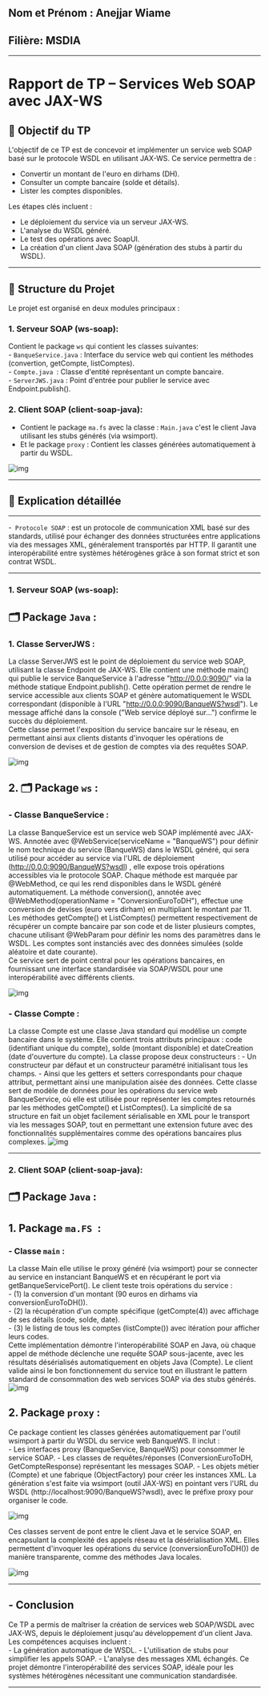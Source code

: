 ## Nom et Prénom : Anejjar Wiame
## Filière: MSDIA

---
# Rapport de TP – Services Web SOAP avec JAX-WS

## 📌 Objectif du TP

L'objectif de ce TP est de concevoir et implémenter un service web SOAP basé sur le protocole WSDL en utilisant JAX-WS. Ce service permettra de :  

  - Convertir un montant de l'euro en dirhams (DH).  
  - Consulter un compte bancaire (solde et détails).  
  - Lister les comptes disponibles.

     
Les étapes clés incluent :
 
   - Le déploiement du service via un serveur JAX-WS.
   - L'analyse du WSDL généré.
   - Le test des opérations avec SoapUI.  
   - La création d'un client Java SOAP (génération des stubs à partir du WSDL).  

---

## 🧱 Structure du Projet

Le projet est organisé en deux modules principaux :  
### 1. Serveur SOAP (ws-soap):  

   Contient le package `ws` qui contient les classes suivantes:  
      - `BanqueService.java` : Interface du service web qui contient les méthodes (convertion, getCompte, listComptes).  
      - `Compte.java `: Classe d'entité représentant un compte bancaire.  
      -  `ServerJWS.java` : Point d'entrée pour publier le service avec Endpoint.publish(). 
      
### 2. Client SOAP (client-soap-java):

  - Contient le package `ma.fs` avec la classe : `Main.java` c'est le client Java utilisant les stubs générés (via wsimport).
  - Et le package `proxy` : Contient les classes générées automatiquement à partir du WSDL. 
    
  ![img](Screens/stru.JPG)  
 

 ---
## 📄 Explication détaillée 
  
---
 -` Protocole SOAP` : est un protocole de communication XML basé sur des standards, utilisé pour échanger des données structurées entre applications via des messages XML, généralement transportés par HTTP. Il garantit une interopérabilité entre systèmes hétérogènes grâce à son format strict et son contrat WSDL.

---

 ### 1. Serveur SOAP (ws-soap):
 
 ## 🗂 Package `Java` : 
 ### 1. Classe ServerJWS  :
La classe ServerJWS est le point de déploiement du service web SOAP, utilisant la classe Endpoint de JAX-WS. Elle contient une méthode main() qui publie le service BanqueService à l'adresse "http://0.0.0:9090/" via la méthode statique Endpoint.publish(). Cette opération permet de rendre le service accessible aux clients SOAP et génère automatiquement le WSDL correspondant (disponible à l'URL "http://0.0.0:9090/BanqueWS?wsdl"). Le message affiché dans la console ("Web service déployé sur...") confirme le succès du déploiement.  
Cette classe permet l'exposition du service bancaire sur le réseau, en permettant ainsi aux clients distants d'invoquer les opérations de conversion de devises et de gestion de comptes via des requêtes SOAP.

  ![img](Screens/server.JPG)
 
 ## 2. 🗂 Package `ws` : 
### - Classe BanqueService :
La classe BanqueService est un service web SOAP implémenté avec JAX-WS. Annotée avec @WebService(serviceName = "BanqueWS") pour définir le nom technique du service (BanqueWS) dans le WSDL généré, qui sera utilisé pour accéder au service via l'URL de déploiement (http://0.0.0:9090/BanqueWS?wsdl) , elle expose trois opérations accessibles via le protocole SOAP. Chaque méthode est marquée par @WebMethod, ce qui les rend disponibles dans le WSDL généré automatiquement. La méthode conversion(), annotée avec @WebMethod(operationName = "ConversionEuroToDH"), effectue une conversion de devises (euro vers dirham) en multipliant le montant par 11. Les méthodes getCompte() et ListComptes() permettent respectivement de récupérer un compte bancaire par son code et de lister plusieurs comptes, chacune utilisant @WebParam pour définir les noms des paramètres dans le WSDL. Les comptes sont instanciés avec des données simulées (solde aléatoire et date courante).  
Ce service sert de point central pour les opérations bancaires, en fournissant une interface standardisée via SOAP/WSDL pour une interopérabilité avec différents clients.

  ![img](Screens/BANQUE.JPG)

  ### - Classe Compte :
La classe Compte est une classe Java standard qui modélise un compte bancaire dans le système. Elle contient trois attributs principaux : code (identifiant unique du compte), solde (montant disponible) et dateCreation (date d'ouverture du compte). La classe propose deux constructeurs :
    - Un constructeur par défaut et un constructeur paramétré initialisant tous les champs.
    - Ainsi que les getters et setters correspondants pour chaque attribut, permettant ainsi une manipulation aisée des données.
Cette classe sert de modèle de données pour les opérations du service web BanqueService, où elle est utilisée pour représenter les comptes retournés par les méthodes getCompte() et ListComptes(). La simplicité de sa structure en fait un objet facilement sérialisable en XML pour le transport via les messages SOAP, tout en permettant une extension future avec des fonctionnalités supplémentaires comme des opérations bancaires plus complexes.
  ![img](Screens/COMPTE.JPG)



---

### 2. Client SOAP (client-soap-java):
## 🗂️ Package `Java` : 
## 1. Package `ma.FS `:

### - Classe `main` : 
La classe Main elle utilise le proxy généré (via wsimport) pour se connecter au service en instanciant BanqueWS et en récupérant le port via getBanqueServicePort(). Le client teste trois opérations du service :   
    - (1) la conversion d'un montant (90 euros en dirhams via conversionEuroToDH()).  
    - (2) la récupération d'un compte spécifique (getCompte(4)) avec affichage de ses détails (code, solde, date).  
    - (3) le listing de tous les comptes (listCompte()) avec itération pour afficher leurs codes.  
Cette implémentation démontre l'interopérabilité SOAP en Java, où chaque appel de méthode déclenche une requête SOAP sous-jacente, avec les résultats désérialisés automatiquement en objets Java (Compte). Le client valide ainsi le bon fonctionnement du service tout en illustrant le pattern standard de consommation des web services SOAP via des stubs générés.
 ![img](patientRepo.JPG)

## 2. Package `proxy` : 

Ce package contient les classes générées automatiquement par l'outil wsimport à partir du WSDL du service web BanqueWS. Il inclut :  
    - Les interfaces proxy (BanqueService, BanqueWS) pour consommer le service SOAP.
    - Les classes de requêtes/réponses (ConversionEuroToDH, GetCompteResponse) représentant les messages SOAP.
    - Les objets métier (Compte) et une fabrique (ObjectFactory) pour créer les instances XML.
La génération s'est faite via wsimport (outil JAX-WS) en pointant vers l'URL du WSDL (http://localhost:9090/BanqueWS?wsdl), avec le préfixe proxy pour organiser le code.  


 ![img](Screens/generatepro.JPG)
 
Ces classes servent de pont entre le client Java et le service SOAP, en encapsulant la complexité des appels réseau et la désérialisation XML. Elles permettent d'invoquer les opérations du service (conversionEuroToDH()) de manière transparente, comme des méthodes Java locales.

 ![img](Screens/proxy.JPG)

 
  
  
---
 ## - Conclusion
Ce TP a permis de maîtriser la création de services web SOAP/WSDL avec JAX-WS, depuis le déploiement jusqu'au développement d'un client Java. Les compétences acquises incluent :  
     - La génération automatique de WSDL.
     - L'utilisation de stubs pour simplifier les appels SOAP.
     - L'analyse des messages XML échangés.
Ce projet démontre l'interopérabilité des services SOAP, idéale pour les systèmes hétérogènes nécessitant une communication standardisée.


---
 
  
